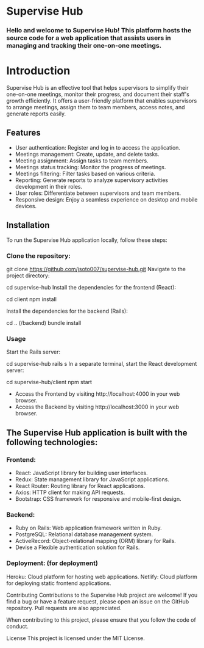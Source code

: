 # Supervise Hub
### Hello and welcome to Supervise Hub! This platform hosts the source code for a web application that assists users in managing and tracking their one-on-one meetings.

# Introduction
Supervise Hub is an effective tool that helps supervisors to simplify their one-on-one meetings, monitor their progress, and document their staff's growth efficiently. It offers a user-friendly platform that enables supervisors to arrange meetings, assign them to team members, access notes, and generate reports easily.
 
## Features
- User authentication: Register and log in to access the application.
- Meetings management: Create, update, and delete tasks.
- Meeting assignment: Assign tasks to team members.
- Meetings status tracking: Monitor the progress of meetings.
- Meetings filtering: Filter tasks based on various criteria.
- Reporting: Generate reports to analyze supervisory activities development in their roles.
- User roles: Differentiate between supervisors and team members.
- Responsive design: Enjoy a seamless experience on desktop and mobile devices.

## Installation
To run the Supervise Hub application locally, follow these steps:
 
### Clone the repository:

git clone https://github.com/jsoto007/supervise-hub.git
Navigate to the project directory:

cd supervise-hub
Install the dependencies for the frontend (React):

cd client
npm install

Install the dependencies for the backend (Rails):

cd .. (/backend)
bundle install

### Usage

Start the Rails server:

cd supervise-hub
rails s
In a separate terminal, start the React development server:


cd supervise-hub/client
npm start

- Access the Frontend by visiting http://localhost:4000 in your web browser.
- Access the Backend by visiting http://localhost:3000 in your web browser.

## The Supervise Hub application is built with the following technologies:
 
### Frontend:
- React: JavaScript library for building user interfaces.
- Redux: State management library for JavaScript applications.
- React Router: Routing library for React applications.
- Axios: HTTP client for making API requests.
- Bootstrap: CSS framework for responsive and mobile-first design.

### Backend:
- Ruby on Rails: Web application framework written in Ruby.
- PostgreSQL: Relational database management system.
- ActiveRecord: Object-relational mapping (ORM) library for Rails.
- Devise a Flexible authentication solution for Rails.

### Deployment: (for deployment)
Heroku: Cloud platform for hosting web applications.
Netlify: Cloud platform for deploying static frontend applications.

Contributing
Contributions to the Supervise Hub project are welcome! If you find a bug or have a feature request, please open an issue on the GitHub repository. Pull requests are also appreciated.
 
When contributing to this project, please ensure that you follow the code of conduct.
 
License
This project is licensed under the MIT License.